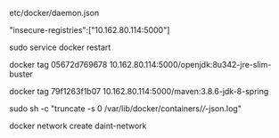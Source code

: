 etc/docker/daemon.json

"insecure-registries":["10.162.80.114:5000"]

sudo service docker restart

docker tag 05672d769678 10.162.80.114:5000/openjdk:8u342-jre-slim-buster

docker tag 79f1263f1b07 10.162.80.114:5000/maven:3.8.6-jdk-8-spring

sudo sh -c "truncate -s 0 /var/lib/docker/containers/*/*-json.log"

docker network create daint-network